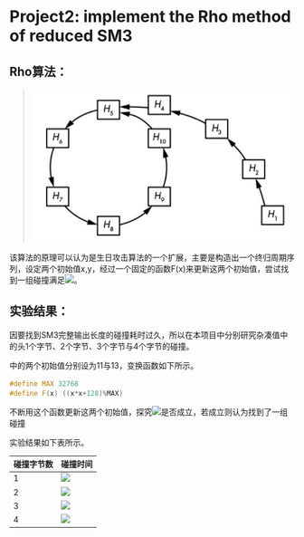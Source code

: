 # Project2: implement the Rho method of reduced SM3

## Rho算法：

> ![20230330-sm3-public](.\md_image\20230330-sm3-public.jpg)

该算法的原理可以认为是生日攻击算法的一个扩展，主要是构造出一个终归周期序列，设定两个初始值x,y，经过一个固定的函数F(x)来更新这两个初始值，尝试找到一组碰撞满足![](https://latex.codecogs.com/svg.image?&space;H(x_i)=H(H(x_i)))。



## 实验结果：

因要找到SM3完整输出长度的碰撞耗时过久，所以在本项目中分别研究杂凑值中的头1个字节、2个字节、3个字节与4个字节的碰撞。

中的两个初始值分别设为11与13，变换函数如下所示。
```c++
#define MAX 32768
#define F(x) ((x*x+128)%MAX)
```
不断用这个函数更新这两个初始值，探究![](https://latex.codecogs.com/svg.image?&space;H(x_i)=H(H(y_i)))是否成立，若成立则认为找到了一组碰撞

实验结果如下表所示。

| 碰撞字节数 | 碰撞时间                                         |
| ---------- | ------------------------------------------------ |
| 1          | ![](https://latex.codecogs.com/svg.image?1453us) |
| 2          | ![](https://latex.codecogs.com/svg.image?1488us) |
| 3          | ![](https://latex.codecogs.com/svg.image?1516us) |
| 4          | ![](https://latex.codecogs.com/svg.image?1723us) |

